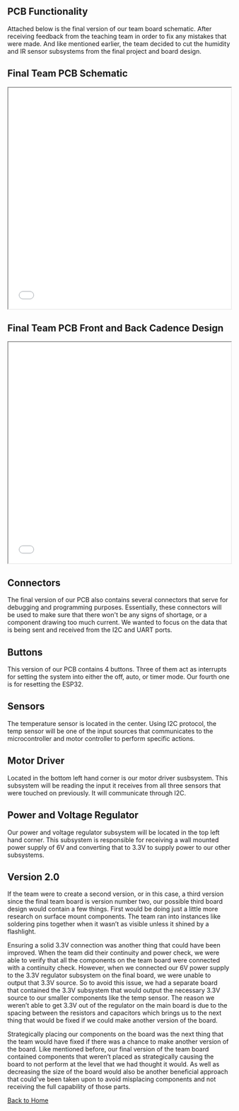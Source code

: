 **PCB Functionality**
-
Attached below is the final version of our team board schematic. After receiving feedback from the teaching team in order to fix any mistakes that were made. And like mentioned earlier, the team decided to cut the humidity and IR sensor subsystems from the final project and board design. 

Final Team PCB Schematic
-
<iframe src="vertopal_53e86d8e1b304e0fba1b8ab00a47e725/media/Final_Schematic.pdf" width="100%" height="500px"></iframe>

Final Team PCB Front and Back Cadence Design
-
<iframe src="vertopal_53e86d8e1b304e0fba1b8ab00a47e725/media/PCB.pdf" width="100%" height="500px"></iframe>


Connectors
-
The final version of our PCB also contains several connectors that serve for debugging and programming purposes. Essentially, these connectors will be used to make sure that there won't be any signs of shortage, or a component drawing too much current. We wanted to focus on the data that is being sent and received from the I2C and UART ports.

Buttons
-
This version of our PCB contains 4 buttons. Three of them act as interrupts for setting the system into either the off, auto, or timer mode. Our fourth one is for resetting the ESP32.

Sensors
-
The temperature sensor is located in the center. Using I2C protocol, the temp sensor will be one of the input sources that communicates to the microcontroller and motor controller to perform specific actions.

Motor Driver
-
Located in the bottom left hand corner is our motor driver susbsystem. This subsystem will be reading the input it receives from all three sensors that were touched on previously. It will communicate through I2C.

Power and Voltage Regulator
-
Our power and voltage regulator subsystem will be located in the top left hand corner. This subsystem is responsible for receiving a wall mounted power supply of 6V and converting that to 3.3V to supply power to our other subsystems.

Version 2.0
-
If the team were to create a second version, or in this case, a third version since the final team board is version number two, our possible third board design would contain a few things. First would be doing just a little more research on surface mount components. The team ran into instances like soldering pins together when it wasn’t as visible unless it shined by a flashlight. 

Ensuring a solid 3.3V connection was another thing that could have been improved. When the team did their continuity and power check, we were able to verify that all the components on the team board were connected with a continuity check. However, when we connected our 6V power supply to the 3.3V regulator subsystem on the final board, we were unable to output that 3.3V source. So to avoid this issue, we had a separate board that contained the 3.3V subsystem that would output the necessary 3.3V source to our smaller components like the temp sensor. The reason we weren’t able to get 3.3V out of the regulator on the main board is due to the spacing between the resistors and capacitors which brings us to the next thing that would be fixed if we could make another version of the board.

Strategically placing our components on the board was the next thing that the team would have fixed if there was a chance to make another version of the board. Like mentioned before, our final version of the team board contained components that weren’t placed as strategically causing the board to not perform at the level that we had thought it would. As well as decreasing the size of the board would also be another beneficial approach that could’ve been taken upon to avoid misplacing components and not receiving the full capability of those parts.


[Back to Home](index)
